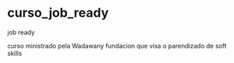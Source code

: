 # curso_job_ready
job ready

curso ministrado pela Wadawany fundacion 
que visa o parendizado de soft skills
